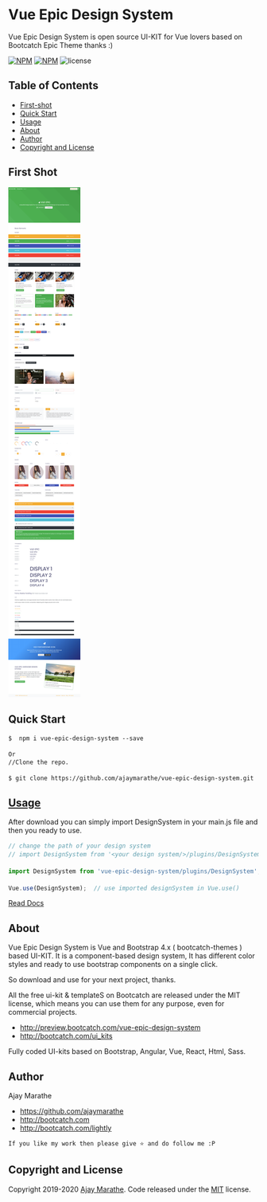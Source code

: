 # Vue Epic Design System
Vue Epic Design System is open source UI-KIT for Vue lovers based on Bootcatch Epic Theme thanks :)

[![NPM](https://img.shields.io/npm/v/vue-epic-design-system.svg)](https://www.npmjs.com/package/vue-epic-design-system)  [![NPM](https://img.shields.io/npm/dt/vue-epic-design-system.svg)](https://www.npmjs.com/package/vue-epic-design-system) 
![license](https://img.shields.io/badge/license-MIT-blue.svg)

## Table of Contents

* [First-shot](#first-shot)
* [Quick Start](#quick-start)
* [Usage](#usage)
* [About](#about)
* [Author](#author)
* [Copyright and License](#copyright-and-license)

## First Shot
[![card-blog](https://raw.githubusercontent.com/ajaymarathe/image-store/master/vue-uikit/vue-epic.png)](http://preview.bootcatch.com/vue-epic-design-system/)

## Quick Start
```
$  npm i vue-epic-design-system --save

Or
//Clone the repo.

$ git clone https://github.com/ajaymarathe/vue-epic-design-system.git  
```

## [Usage](http://blog.bootcatch.com/post/vue-components-based-design-system-is-based-on-bootcatch-themes-and-vue)

After download you can simply import DesignSystem in your main.js file and then you ready to use.

```js
// change the path of your design system
// import DesignSystem from '<your design system/>/plugins/DesignSystem';

import DesignSystem from 'vue-epic-design-system/plugins/DesignSystem';  // import here

Vue.use(DesignSystem);  // use imported designSystem in Vue.use()
```

[Read Docs](http://blog.bootcatch.com/post/vue-components-based-design-system-is-based-on-bootcatch-themes-and-vue)

## About

Vue Epic Design System is Vue and Bootstrap 4.x ( bootcatch-themes ) based UI-KIT. It is a component-based design system, It has different color styles and ready to use bootstrap components on a single click.

So download and use for your next project, thanks.

All the free ui-kit & templateS on Bootcatch are released under the MIT license, which means you can use them for any purpose, even for commercial projects.

* http://preview.bootcatch.com/vue-epic-design-system
* http://bootcatch.com/ui_kits

Fully coded UI-kits based on Bootstrap, Angular, Vue, React, Html, Sass.

## Author

Ajay Marathe

+ https://github.com/ajaymarathe
+ http://bootcatch.com
+ http://bootcatch.com/lightly
```
If you like my work then please give ⭐ and do follow me :P
```

## Copyright and License

Copyright 2019-2020 [Ajay Marathe](https://github.com/ajaymarathe). Code released under the [MIT](https://github.com/ajaymarathe/vue-epic-design-system/blob/master/LICENSE) license.


